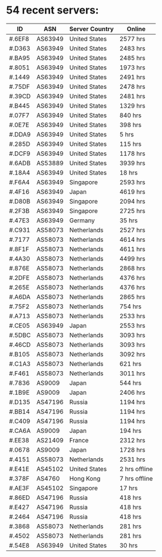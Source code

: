# 54 recent servers:

| ID | ASN | Server Country | Online |
| ------ | ------ | ------ | ------ |
| #.6EF8 | AS63949 | United States | 2577 hrs |
| #.D363 | AS63949 | United States | 2483 hrs |
| #.BA95 | AS63949 | United States | 2485 hrs |
| #.8051 | AS63949 | United States | 1973 hrs |
| #.1449 | AS63949 | United States | 2491 hrs |
| #.75DF | AS63949 | United States | 2478 hrs |
| #.39CD | AS63949 | United States | 2481 hrs |
| #.B445 | AS63949 | United States | 1329 hrs |
| #.07F7 | AS63949 | United States | 840 hrs |
| #.0E7E | AS63949 | United States | 398 hrs |
| #.DDA9 | AS63949 | United States | 5 hrs |
| #.285D | AS63949 | United States | 115 hrs |
| #.DCF9 | AS63949 | United States | 1178 hrs |
| #.6ADB | AS53889 | United States | 3939 hrs |
| #.18A4 | AS63949 | United States | 18 hrs |
| #.F6A4 | AS63949 | Singapore | 2593 hrs |
| #.4F16 | AS63949 | Japan | 4619 hrs |
| #.D80B | AS63949 | Singapore | 2094 hrs |
| #.2F3B | AS63949 | Singapore | 2725 hrs |
| #.47E3 | AS63949 | Germany | 35 hrs |
| #.C931 | AS58073 | Netherlands | 2527 hrs |
| #.7177 | AS58073 | Netherlands | 4614 hrs |
| #.8F1F | AS58073 | Netherlands | 4611 hrs |
| #.4A30 | AS58073 | Netherlands | 4499 hrs |
| #.876E | AS58073 | Netherlands | 2868 hrs |
| #.2DFE | AS58073 | Netherlands | 4376 hrs |
| #.265E | AS58073 | Netherlands | 4376 hrs |
| #.A6DA | AS58073 | Netherlands | 2865 hrs |
| #.75F2 | AS58073 | Netherlands | 754 hrs |
| #.A713 | AS58073 | Netherlands | 2533 hrs |
| #.CE05 | AS63949 | Japan | 2553 hrs |
| #.5DBC | AS58073 | Netherlands | 3093 hrs |
| #.46CD | AS58073 | Netherlands | 3093 hrs |
| #.B105 | AS58073 | Netherlands | 3092 hrs |
| #.C1A3 | AS58073 | Netherlands | 621 hrs |
| #.F461 | AS58073 | Netherlands | 3011 hrs |
| #.7836 | AS9009 | Japan | 544 hrs |
| #.1B9E | AS9009 | Japan | 2406 hrs |
| #.D135 | AS47196 | Russia | 1194 hrs |
| #.BB14 | AS47196 | Russia | 1194 hrs |
| #.C409 | AS47196 | Russia | 1194 hrs |
| #.CA6A | AS9009 | Japan | 194 hrs |
| #.EE38 | AS21409 | France | 2312 hrs |
| #.0678 | AS9009 | Japan | 1728 hrs |
| #.4151 | AS58073 | Netherlands | 2531 hrs |
| #.E41E | AS45102 | United States | 2 hrs offline |
| #.378F | AS4760 | Hong Kong | 7 hrs offline |
| #.AE3F | AS45102 | Singapore | 17 hrs |
| #.86ED | AS47196 | Russia | 418 hrs |
| #.E427 | AS47196 | Russia | 418 hrs |
| #.2464 | AS47196 | Russia | 418 hrs |
| #.3868 | AS58073 | Netherlands | 281 hrs |
| #.4502 | AS58073 | Netherlands | 281 hrs |
| #.54E8 | AS63949 | United States | 30 hrs |

